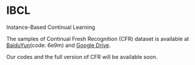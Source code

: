 # IBCL
Instance-Based Continual Learning

The samples of Continual Fresh Recognition (CFR) dataset is available at [BaiduYun](https://pan.baidu.com/s/1Q0GjnADA9VCYga3itF8J7w)(code: 6e9m) and [Google Drive](https://drive.google.com/file/d/1rdQgtsrJMP6Lfx5IjPo-dP5zOpnQ5Htg/view?usp=sharing).

Our codes and the full version of CFR will be available soon.
